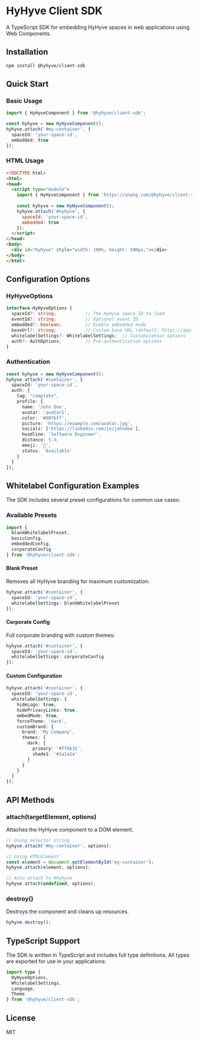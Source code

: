 # HyHyve Client SDK

A TypeScript SDK for embedding HyHyve spaces in web applications using Web Components.

## Installation

```bash
npm install @hyhyve/client-sdk
```

## Quick Start

### Basic Usage

```typescript
import { HyHyveComponent } from '@hyhyve/client-sdk';

const hyhyve = new HyHyveComponent();
hyhyve.attach('#my-container', {
  spaceId: 'your-space-id',
  embedded: true
});
```

### HTML Usage

```html
<!DOCTYPE html>
<html>
<head>
  <script type="module">
    import { HyHyveComponent } from 'https://unpkg.com/@hyhyve/client-sdk/dist/index.es.js';
    
    const hyhyve = new HyHyveComponent();
    hyhyve.attach('#hyhyve', {
      spaceId: 'your-space-id',
      embedded: true
    });
  </script>
</head>
<body>
  <div id="hyhyve" style="width: 100%; height: 500px;"></div>
</body>
</html>
```

## Configuration Options

### HyHyveOptions

```typescript
interface HyHyveOptions {
  spaceId?: string;           // The HyHyve space ID to load
  eventId?: string;           // Optional event ID
  embedded?: boolean;         // Enable embedded mode
  baseUrl?: string;           // Custom base URL (default: https://app.hyhyve.com)
  whitelabelSettings?: WhitelabelSettings;  // Customization options
  auth?: AuthOptions;         // Pre-authentication options
}
```

### Authentication

```typescript
const hyhyve = new HyHyveComponent();
hyhyve.attach('#container', {
  spaceId: 'your-space-id',
  auth: {
    tag: "complete",
    profile: {
      name: 'John Doe',
      avatar: 'avatar1',
      color: '#007bff',
      picture: 'https://example.com/avatar.jpg',
      socials: ['https://linkedin.com/in/johndoe'],
      headline: 'Software Engineer',
      distance: 5.0,
      emoji: '👋',
      status: 'Available'
    }
  }
});
```

## Whitelabel Configuration Examples

The SDK includes several preset configurations for common use cases:

### Available Presets

```typescript
import { 
  blankWhitelabelPreset,
  basicConfig,
  embeddedConfig,
  corporateConfig 
} from '@hyhyve/client-sdk';
```

#### Blank Preset
Removes all HyHyve branding for maximum customization:

```typescript
hyhyve.attach('#container', {
  spaceId: 'your-space-id',
  whitelabelSettings: blankWhitelabelPreset
});
```

#### Corporate Config
Full corporate branding with custom themes:

```typescript
hyhyve.attach('#container', {
  spaceId: 'your-space-id',
  whitelabelSettings: corporateConfig
});
```

#### Custom Configuration

```typescript
hyhyve.attach('#container', {
  spaceId: 'your-space-id',
  whitelabelSettings: {
    hideLogo: true,
    hidePrivacyLinks: true,
    embedMode: true,
    forceTheme: 'dark',
    customBrand: {
      brand: 'My Company',
      themes: {
        dark: {
          primary: '#ff6b35',
          shade1: '#1a1a1a'
        }
      }
    }
  }
});
```

## API Methods

### attach(targetElement, options)

Attaches the HyHyve component to a DOM element.

```typescript
// Using selector string
hyhyve.attach('#my-container', options);

// Using HTMLElement
const element = document.getElementById('my-container');
hyhyve.attach(element, options);

// Auto-attach to #hyhyve
hyhyve.attach(undefined, options);
```

### destroy()

Destroys the component and cleans up resources.

```typescript
hyhyve.destroy();
```

## TypeScript Support

The SDK is written in TypeScript and includes full type definitions. All types are exported for use in your applications:

```typescript
import type { 
  HyHyveOptions, 
  WhitelabelSettings, 
  Language, 
  Theme 
} from '@hyhyve/client-sdk';
```


## License

MIT

